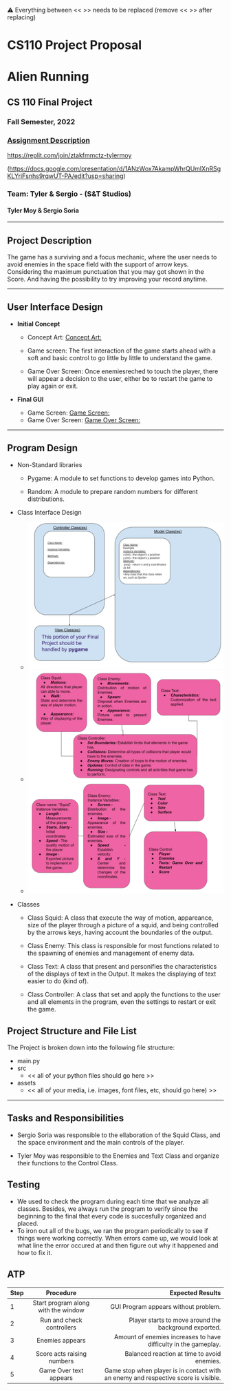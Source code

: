 :warning: Everything between << >> needs to be replaced (remove << >> after replacing)
# CS110 Project Proposal
# Alien Running
## CS 110 Final Project
### Fall Semester, 2022
### [Assignment Description](https://docs.google.com/document/d/1H4R6yLL7som1lglyXWZ04RvTp_RvRFCCBn6sqv-82ps/edit?usp=sharing)


https://replit.com/join/ztakfmmctz-tylermoy

(https://docs.google.com/presentation/d/1ANzWox7AkampWhrQUmIXnRSgKLYriFsnhs9rqwUT-PA/edit?usp=sharing)

### Team: Tyler & Sergio  - (S&T Studios)
#### Tyler Moy & Sergio Soria

***

## Project Description

The game has a surviving and a focus mechanic, where the user needs to avoid enemies in the space field with the support of arrow keys. Considering the maximum punctuation that you may got shown in the Score. And having the possibility to try improving your record anytime.   

***    

## User Interface Design

- **Initial Concept**
  - Concept Art: [Concept Art:](assets/OutputScreen.jpg)
    
  - Game screen: The first interaction of the game starts ahead with a soft and basic control to go little by little to understand the game.

  - Game Over Screen: Once enemiesreched to touch the player, there will appear a decision to the user, either be to restart the game to play again or exit. 
      
    
- **Final GUI**
  - Game Screen: [Game Screen:](assets/Screenshot_game.png)
  - Game Over Screen:  [Game Over Screen:](assets/Screenshot_gameover.png)


***        

## Program Design

* Non-Standard libraries
    * Pygame: A module to set functions to develop games into Python.
      
    * Random: A module to prepare random numbers for different distributions. 



* Class Interface Design
     
    * ![class diagram](assets/class_diagram.jpg)
    * ![Classes:](assets/classes.png)
    * ![Classes:](assets/SecondClasses.png)
      



* Classes
    * Class Squid: A class that execute the way of motion, appareance, size of the player through a picture of a  squid, and being controlled by the arrows keys, having account the boundaries of the output.  
      
    * Class Enemy: This class is responsible for most functions related to the spawning of enemies and management of enemy data.
      
    * Class Text: A class that present and personifies the characteristics of the displays of text in the Output. It makes the displaying of text easier to do (kind of).
      
    * Class Controller: A class that set and apply the functions to the user and all elements in the program, even the settings to restart or exit the game. 



## Project Structure and File List

The Project is broken down into the following file structure:


* main.py
* src
    * << all of your python files should go here >> 
* assets
    * << all of your media, i.e. images, font files, etc, should go here) >>


***



## Tasks and Responsibilities 

   * Sergio Soria was responsible to the ellaboration of the Squid Class, and the space environment and the main controls of the player. 

   * Tyler Moy was responsible to the Enemies and Text Class and organize their functions to the Control Class. 


## Testing

* We used to check the program during each time that we analyze all classes. Besides, we always run the program to verify since the beginning to the final that every code is succesfully organized and placed.
* To iron out all of the bugs, we ran the program periodically to see if things were working correctly. When errors came up, we would look at what line the error occured at and then figure out why it happened and how to fix it.




## ATP

| Step |Procedure                           |Expected Results                                                                    |
|------|:----------------------------------:|-----------------------------------------------------------------------------------:|
|  1   | Start program along with the window | GUI Program appears without problem.                                              |
|  2   | Run and check controllers           | Player starts to move around the background exported.                             |
|  3   | Enemies appears                     | Amount of enemies increases to have difficulty in the gameplay.                   |
|  4   | Score acts raising numbers          | Balanced reaction at time to avoid enemies.                                       |
|  5   | Game Over text appears              | Game stop when player is in contact with an enemy and respective score is visible.|


